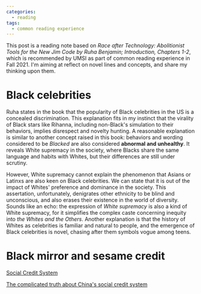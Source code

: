 ```yaml
---
categories: 
  - reading
tags:
  - common reading experience
---
```


This post is a reading note based on *Race after Technology: Abolitionist Tools for the New Jim Code by Ruha Benjamin; Introduction, Chapters 1-2*, which is recommended by UMSI as part of common reading experience in Fall 2021. I'm aiming at reflect on novel lines and concepts, and share my thinking upon them.

# Black celebrities
Ruha states in the book that the popularity of Black celebrities in the US is a concealed discrimination. This explanation fits in my instinct that the virality of Black stars like Rihanna, including non-Black's simulation to their behaviors, implies disrespect and novelty hunting. A reasonable explanation is similar to another concept raised in this book: behaviors and wording considered to be *Blacked* are also considered **abnormal and unhealthy**. It reveals White supremacy in the society, where Blacks share the same language and habits with Whites, but their differences are still under scrutiny.

However, White supremacy cannot explain the phenomenon that Asians or Latinxs are also keen on Black celebrities. We can state that it is out of the impact of Whites' preference and dominance in the society. This assertation, unfortunately, denigrates other ethnicity to be blind and unconscious, and also erases their existence in the world of diversity. Sounds like an echo: the expression of *White supremacy* is also a kind of White supremacy, for it simplifies the complex caste concerning inequity into *the Whites and the Others*. Another explanation is that the history of Whites as celebrities is familiar and natural to people, and the emergence of Black celebrities is novel, chasing after them symbols vogue among teens.

# Black mirror and sesame credit
[Social Credit System](https://en.wikipedia.org/wiki/Social_Credit_System)

[The complicated truth about China's social credit system](https://www.wired.co.uk/article/china-social-credit-system-explained)
